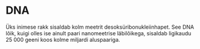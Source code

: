 # DNA

Üks inimese rakk sisaldab kolm meetrit desoksüribonukleiinhapet. See DNA lõik,
kuigi olles ise ainult paari nanomeetrise läbilõikega, sisaldab ligikaudu 25 000
geeni koos kolme miljardi aluspaariga.
